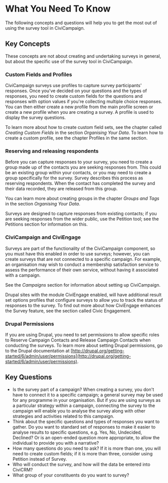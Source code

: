 What You Need To Know
=====================

The following concepts and questions will help you to get the most out
of using the survey tool in CiviCampaign.

Key Concepts
-------------

These concepts are not about creating and undertaking surveys in
general, but about the specific use of the survey tool in CiviCampaign.

### Custom Fields and Profiles

CiviCampaign surveys use profiles to capture survey participants'
responses. Once you've decided on your questions and the types of
responses, you need to create custom fields for the questions and
responses with option values if you're collecting multiple choice
responses. You can then either create a new profile from the main
profile screen or create a new profile when you are creating a survey. A
profile is used to display the survey questions.

To learn more about how to create custom field sets, see the chapter
called *Creating Custom Fields* in the section *Organising Your Data*. To learn how
to create a custom profile, see the chapter Profiles in the same
section.

### Reserving and releasing respondents

Before you can capture responses to your survey, you need to create a
group made up of the contacts you are seeking responses from. This could
be an existing group within your contacts, or you may need to create a
group specifically for the survey. Survey describes this process as
reserving respondents. When the contact has completed the survey and
their data recorded, they are released from this group.

You can learn more about creating groups in the chapter *Groups and Tags*
in the section *Organising Your Data*.

Surveys are designed to capture responses from existing contacts; if you
are seeking responses from the wider public, use the Petition tool; see
the Petitions section for information on this.

### CiviCampaign and CiviEngage

Surveys are part of the functionality of the CiviCampaign component, so
you must have this enabled in order to use surveys; however, you can
create surveys that are not connected to a specific campaign. For
example, an organisation may wish to conduct a membership satisfaction
service to assess the performance of their own service, without having
it associated with a campaign.

See the *Campaigns* section for information about setting up CiviCampaign.

Drupal sites with the module CiviEngage enabled, will have additional
result set options profiles that configure surveys to allow you to track
the status of responses to the survey. To find out more about how
CiviEngage enhances the Survey feature, see the section called Civic
Engagement.

### Drupal Permissions

If you are using Drupal, you need to set permissions to allow specific
roles to Reserve Campaign Contacts and Release Campaign Contacts when
conducting the surveys. To learn more about setting Drupal permissions,
go to the Drupal documentation at
[http://drupal.org/getting-started/6/admin/user/permissions](http://drupal.org/getting-started/6/admin/user/permissions).

Key Questions
-------------

-   Is the survey part of a campaign? When creating a survey, you don't
    have to connect it to a specific campaign; a general survey may be
    used for any programme in your organisation. But if you are using
    surveys as a particular strategy within a campaign, connecting the
    survey to the campaign will enable you to analyse the survey along
    with other strategies and activities related to this campaign.
-   Think about the specific questions and types of responses you want
    to gather. Do you want to standard set of responses to make it
    easier to analyse results to specific questions, e.g. Yes, No,
    Undecided, Declined? Or is an open-ended question more appropriate,
    to allow the individual to provide you with a narrative?
-   How many questions do you need to ask? If it is more than one, you
    will need to create custom fields; if it is more than three,
    consider using Petition instead of Survey.
-   Who will conduct the survey, and how will the data be entered into
    CiviCRM?
-   What group of your constituents do you want to survey?


